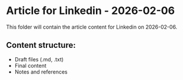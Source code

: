 # Article for Linkedin - 2026-02-06

This folder will contain the article content for Linkedin on 2026-02-06.

## Content structure:
- Draft files (.md, .txt)
- Final content
- Notes and references
